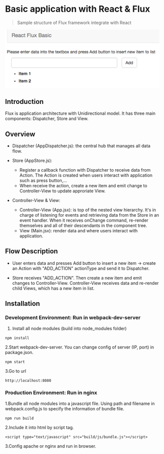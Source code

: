 # Basic application with React & Flux
> Sample structure of Flux framework integrate with React

![](demo.png)

## Introduction

Flux is application architecture with Unidirectional model. It has three main components: Dispatcher, Store and View.

## Overview

* Dispatcher (AppDispatcher.js): the central hub that manages all data flow.

* Store (AppStore.js):  
    * Register a callback function with Dispatcher to receive data from Action. The Action is created when users interact with application such as press button,...
    * When receive the action, create a new item and emit change to Controller-View to update approriate View.

* Controller-View & View:
    * Controller-View (App.jsx): is top of the nested view hierarchy. It's in charge of listening for events and retrieving data from the Store in an event handler. When it receives onChange command, re-render themselves and all of their descendants in the component tree.  
    * View (Main.jsx): render data and where users interact with application.

## Flow Description

* User enters data and presses Add button to insert a new item -> create an Action with "ADD_ACTION" actionType and send it to Dispatcher.

* Store receives "ADD_ACTION". Then create a new item and emit changes to Controller-View. Controller-View receives data and re-render child Views, which has a new item in list.

## Installation

### Development Environment: Run in webpack-dev-server  
1. Install all node modules (build into node_modules folder)  

```
npm install
```

2.Start webpack-dev-server. You can change config of server (IP, port) in package.json.  

```
npm start
```

3.Go to url

```
http://localhost:8080
```

### Production Environment: Run in nginx

1.Bundle all node modules into a javascript file. Using path and filename in webpack.config.js to specify the information of bundle file.  

```
npm run build
```

2.Include it into html by script tag.  

```
<script type="text/javascript" src="build/js/bundle.js"></script>
```

3.Config apache or nginx and run in browser.  
